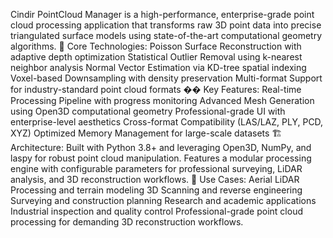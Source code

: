 Cindir PointCloud Manager is a high-performance, enterprise-grade point cloud processing application that transforms raw 3D point data into precise triangulated surface models using state-of-the-art computational geometry algorithms.
🔬 Core Technologies:
Poisson Surface Reconstruction with adaptive depth optimization
Statistical Outlier Removal using k-nearest neighbor analysis
Normal Vector Estimation via KD-tree spatial indexing
Voxel-based Downsampling with density preservation
Multi-format Support for industry-standard point cloud formats
�� Key Features:
Real-time Processing Pipeline with progress monitoring
Advanced Mesh Generation using Open3D computational geometry
Professional-grade UI with enterprise-level aesthetics
Cross-format Compatibility (LAS/LAZ, PLY, PCD, XYZ)
Optimized Memory Management for large-scale datasets
🏗️ Architecture:
Built with Python 3.8+ and leveraging Open3D, NumPy, and laspy for robust point cloud manipulation. Features a modular processing engine with configurable parameters for professional surveying, LiDAR analysis, and 3D reconstruction workflows.
💼 Use Cases:
Aerial LiDAR Processing and terrain modeling
3D Scanning and reverse engineering
Surveying and construction planning
Research and academic applications
Industrial inspection and quality control
Professional-grade point cloud processing for demanding 3D reconstruction workflows.
